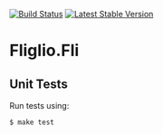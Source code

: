 [![Build Status](https://travis-ci.org/fliglio/fli.svg?branch=master)](https://travis-ci.org/fliglio/fli)
[![Latest Stable Version](https://poser.pugx.org/fliglio/fli/v/stable.svg)](https://packagist.org/packages/fliglio/fli)

# Fliglio.Fli

Unit Tests
----------
Run tests using:

	$ make test





